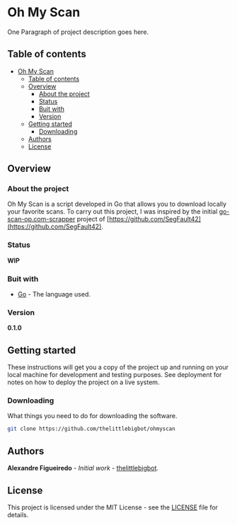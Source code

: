 # Oh My Scan

One Paragraph of project description goes here.

## Table of contents

- [Oh My Scan](#oh-my-scan)
  - [Table of contents](#table-of-contents)
  - [Overview](#overview)
    - [About the project](#about-the-project)
    - [Status](#status)
    - [Buit with](#buit-with)
    - [Version](#version)
  - [Getting started](#getting-started)
    - [Downloading](#downloading)
  - [Authors](#authors)
  - [License](#license)

## Overview

### About the project

Oh My Scan is a script developed in Go that allows you to download locally your favorite scans. To carry out this project, I was inspired by the initial [go-scan-op.com-scrapper](https://github.com/SegFault42/go-scan-op.com-scrapper) project of [https://github.com/SegFault42](https://github.com/SegFault42).

### Status

**WIP**

### Buit with

- [Go](https://golang.org/) - The language used.

### Version

**0.1.0**

## Getting started

These instructions will get you a copy of the project up and running on your local machine for development and testing purposes. See deployment for notes on how to deploy the project on a live system.

### Downloading

What things you need to do for downloading the software.

```sh
git clone https://github.com/thelittlebigbot/ohmyscan
```

## Authors

**Alexandre Figueiredo** - _Initial work_ - [thelittlebigbot](https://github.com/thelittlebigbot).

## License

This project is licensed under the MIT License - see the [LICENSE](LICENSE) file for details.
